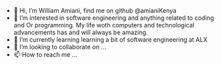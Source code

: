 - 👋 Hi, I’m William Amiani, find me on github @amianiKenya
- 👀 I’m interested in software engineering and anything related to coding and Or programming. My life woth computers and technological advancements has and will always be amazing.
- 🌱 I’m currently learning learning a bit of software engineering at ALX
- 💞️ I’m looking to collaborate on ...
- 📫 How to reach me ...

<!---
amianiKenya/amianiKenya is a ✨ special ✨ repository because its `README.md` (this file) appears on your GitHub profile.
You can click the Preview link to take a look at your changes.
--->
